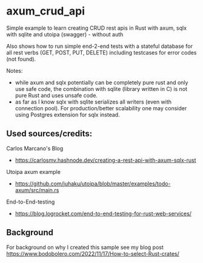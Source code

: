 # axum_crud_api
Simple example to learn creating CRUD rest apis in Rust with axum, sqlx with sqlite and utoipa (swagger) - without auth

Also shows how to run simple end-2-end tests with a stateful database for all rest verbs (GET, POST, PUT, DELETE) including testcases for error codes (not found).

Notes:
- while axum and sqlx potentially can be completely pure rust and only use safe code, the combination with sqlite (library written in C) is not pure Rust and uses unsafe code. 
- as far as I know sqlx with sqlite serializes all writers (even with connection pool). For production/better scalability one may consider using Postgres extension for sqlx instead.

## Used sources/credits: 

Carlos Marcano's Blog

- https://carlosmv.hashnode.dev/creating-a-rest-api-with-axum-sqlx-rust

Utoipa axum example

- https://github.com/juhaku/utoipa/blob/master/examples/todo-axum/src/main.rs

End-to-End-testing

- https://blog.logrocket.com/end-to-end-testing-for-rust-web-services/


## Background

For background on why I created this sample see my blog post 
https://www.bodobolero.com/2022/11/17/How-to-select-Rust-crates/

